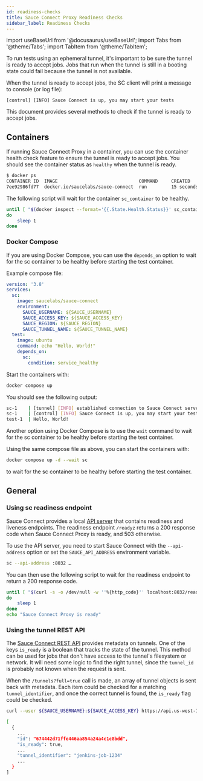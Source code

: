 ```yaml
---
id: readiness-checks
title: Sauce Connect Proxy Readiness Checks
sidebar_label: Readiness Checks
---
```


import useBaseUrl from '@docusaurus/useBaseUrl';
import Tabs from '@theme/Tabs';
import TabItem from '@theme/TabItem';

To run tests using an ephemeral tunnel, it's important to be sure the tunnel is ready to accept jobs.
Jobs that run when the tunnel is still in a booting state could fail because the tunnel is not available.

When the tunnel is ready to accept jobs, the SC client will print a message to console (or log file):

```
[control] [INFO] Sauce Connect is up, you may start your tests
```

This document provides several methods to check if the tunnel is ready to accept jobs.

## Containers

If running Sauce Connect Proxy in a container, you can use the container health check feature to ensure the tunnel is ready to accept jobs.
You should see the container status as `healthy` when the tunnel is ready.

```bash
$ docker ps
CONTAINER ID  IMAGE                              COMMAND     CREATED         STATUS                   PORTS       NAMES
7ee92986fd77  docker.io/saucelabs/sauce-connect  run         15 seconds ago  Up 16 seconds (healthy)              sc_container
```

The following script will wait for the container `sc_container` to be healthy.

```bash
until [ "$(docker inspect --format='{{.State.Health.Status}}' sc_container)" == "healthy" ]
do
    sleep 1
done
```

### Docker Compose

If you are using Docker Compose, you can use the `depends_on` option to wait for the sc container to be healthy before starting the test container. 

Example compose file:

```yaml
version: '3.8'
services:
  sc:
    image: saucelabs/sauce-connect
    environment:
      SAUCE_USERNAME: ${SAUCE_USERNAME}
      SAUCE_ACCESS_KEY: ${SAUCE_ACCESS_KEY}
      SAUCE_REGION: ${SAUCE_REGION}
      SAUCE_TUNNEL_NAME: ${SAUCE_TUNNEL_NAME}
  test:
    image: ubuntu
    command: echo "Hello, World!"
    depends_on:
      sc:
        condition: service_healthy
```

Start the containers with:

```bash
docker compose up
```

You should see the following output:

```bash
sc-1    | [tunnel] [INFO] established connection to Sauce Connect server active=1/2
sc-1    | [control] [INFO] Sauce Connect is up, you may start your tests
test-1  | Hello, World!
```

Another option using Docker Compose is to use the `wait` command to wait for the sc container to be healthy before starting the test container.

Using the same compose file as above, you can start the containers with:

```bash
docker compose up -d --wait sc
```

to wait for the sc container to be healthy before starting the test container.

## General

### Using sc readiness endpoint

Sauce Connect provides a local [API server](/secure-connections/sauce-connect-5/operation/api-server) that contains readiness and liveness endpoints. 
The readiness endpoint `/readyz` returns a 200 response code when Sauce Connect Proxy is ready, and 503 otherwise.

To use the API server, you need to start Sauce Connect with the `--api-address` option or set the `SAUCE_API_ADDRESS` environment variable.

```bash
sc --api-address :8032 …
```

You can then use the following script to wait for the readiness endpoint to return a 200 response code.

```bash
until [ "$(curl -s -o /dev/null -w ''%{http_code}'' localhost:8032/readyz)" == "200" ]
do
    sleep 1
done
echo "Sauce Connect Proxy is ready"
```

### Using the tunnel REST API

The [Sauce Connect REST API](/dev/api/connect/#get-tunnels-for-a-user) provides metadata on tunnels.
One of the keys `is_ready` is a boolean that tracks the state of the tunnel.
This method can be used for jobs that don't have access to the tunnel's filesystem or network.
It will need some logic to find the right tunnel, since the `tunnel_id` is probably not known when the request is sent.

When the `/tunnels?full=true` call is made, an array of tunnel objects is sent back with metadata. Each item could be checked for a matching `tunnel_identifier`, and once the correct tunnel is found, the `is_ready` flag could be checked.

```bash
curl --user ${SAUCE_USERNAME}:${SAUCE_ACCESS_KEY} https://api.us-west-1.saucelabs.com/rest/v1/${SAUCE_USERNAME}/tunnels?full=true

[
  {
    ...
    "id": "674442d71ffe446aa854a24a4c1c8bdd",
    "is_ready": true,
    ...
    "tunnel_identifier": "jenkins-job-1234"
    ...
  }
]
```
